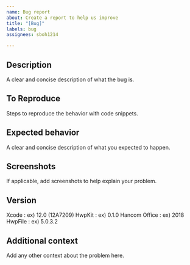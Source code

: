 ```yaml
---
name: Bug report
about: Create a report to help us improve
title: "[Bug]"
labels: bug
assignees: sboh1214

---
```


## Description
A clear and concise description of what the bug is.

## To Reproduce
Steps to reproduce the behavior with code snippets.

## Expected behavior
A clear and concise description of what you expected to happen.

## Screenshots
If applicable, add screenshots to help explain your problem.

## Version
Xcode : ex) 12.0 (12A7209)
HwpKit : ex) 0.1.0
Hancom Office : ex) 2018
HwpFile : ex) 5.0.3.2

## Additional context
Add any other context about the problem here.
